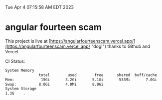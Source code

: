 Tue Apr  4 07:15:58 AM EDT 2023

# angular fourteen scam


This project is live at [https://angularfourteenscam.vercel.app/](https://angularfourteenscam.vercel.app/ "dog!") thanks to Github and Vercel.

CI Status: 

```bash
System Memory
               total        used        free      shared  buff/cache   available
Mem:            15Gi       3.2Gi       5.1Gi       533Mi       7.0Gi        11Gi
Swap:          8.0Gi       4.0Mi       8.0Gi
System Storage
1.3G	.
```
